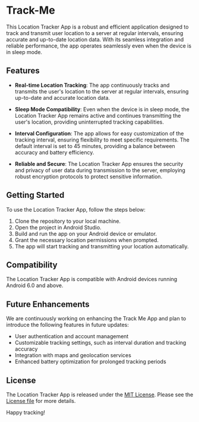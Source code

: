 # Track-Me

This Location Tracker App is a robust and efficient application designed to track and transmit user location to a server at regular intervals, ensuring accurate and up-to-date location data. With its seamless integration and reliable performance, the app operates seamlessly even when the device is in sleep mode.

## Features

- **Real-time Location Tracking**: The app continuously tracks and transmits the user's location to the server at regular intervals, ensuring up-to-date and accurate location data.

- **Sleep Mode Compatibility**: Even when the device is in sleep mode, the Location Tracker App remains active and continues transmitting the user's location, providing uninterrupted tracking capabilities.

- **Interval Configuration**: The app allows for easy customization of the tracking interval, ensuring flexibility to meet specific requirements. The default interval is set to 45 minutes, providing a balance between accuracy and battery efficiency.

- **Reliable and Secure**: The Location Tracker App ensures the security and privacy of user data during transmission to the server, employing robust encryption protocols to protect sensitive information.

## Getting Started

To use the Location Tracker App, follow the steps below:

1. Clone the repository to your local machine.
2. Open the project in Android Studio.
3. Build and run the app on your Android device or emulator.
4. Grant the necessary location permissions when prompted.
5. The app will start tracking and transmitting your location automatically.

## Compatibility

The Location Tracker App is compatible with Android devices running Android 6.0 and above.

## Future Enhancements

We are continuously working on enhancing the Track Me App and plan to introduce the following features in future updates:

- User authentication and account management
- Customizable tracking settings, such as interval duration and tracking accuracy
- Integration with maps and geolocation services
- Enhanced battery optimization for prolonged tracking periods

## License

The Location Tracker App is released under the [MIT License](LICENSE). Please see the [License file](LICENSE) for more details.

Happy tracking!
